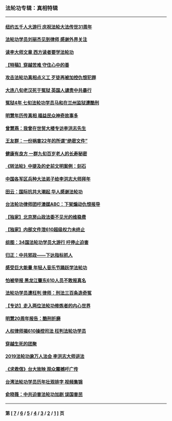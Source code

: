 ### 法轮功专辑：真相特辑
---
#### [纽约五千人大游行 庆祝法轮大法传世31周年](../../pages/nf4389/n13995110.md?06050430) 
#### [法轮功学员刘丽杰见到律师 感谢外界关注](../../pages/nf4389/n13927012.md?06050430) 
#### [读李大师文章 西方读者要学法轮功](../../pages/nf4389/n13925142.md?06050430) 
#### [【特稿】穿越苦难 守住心中的善](../../pages/nf4389/n13784979.md?06050430) 
#### [攻击法轮功真相点义工 歹徒再被加控仇恨犯罪](../../pages/nf4389/n13601019.md?06050430) 
#### [大连八旬老汉死于冤狱 英国人谴责中共暴行](../../pages/nf4389/n13480118.md?06050430) 
#### [冤狱4年 七旬法轮功学员马和在兰州监狱遭酷刑](../../pages/nf4389/n13304688.md?06050430) 
#### [明慧年历传真相 福益民众神奇故事多](../../pages/nf4389/n13294545.md?06050430) 
#### [曾慧燕：我曾在世贸大楼专访李洪志先生](../../pages/nf4389/n12898729.md?06050430) 
#### [王友群：一份祸害22年的所谓“绝密文件”](../../pages/nf4389/n12871750.md?06050430) 
#### [健康有良方 一群九旬百岁老人的长寿秘密](../../pages/nf4389/n12847475.md?06050430) 
#### [《转法轮》中提及的史前文明案例：刻石](../../pages/nf4389/n12758577.md?06050430) 
#### [中国各军区兵种大法弟子给李洪志大师拜年](../../pages/nf4389/n12750047.md?06050430) 
#### [田云：国际抗共大潮起 华人感谢法轮功](../../pages/nf4389/n12357708.md?06050430) 
#### [台法轮功律师团吁澳媒ABC：下架煽动仇恨报导](../../pages/nf4389/n12279917.md?06050430) 
#### [【独家】北京房山政法委不见光的维稳费](../../pages/nf4389/n12031979.md?06050430) 
#### [【独家】内部文件泄610超级权力未终止](../../pages/nf4389/n12023895.md?06050430) 
#### [组图：34国法轮功学员大游行 吁停止迫害](../../pages/nf4389/n11492658.md?06050430) 
#### [归正：中共邪政——下达指标抓人](../../pages/nf4389/n11474770.md?06050430) 
#### [感受巨大能量 年轻人音乐节踊跃学法轮功](../../pages/nf4389/n11441981.md?06050430) 
#### [怕被举报 黑龙江肇东610人员不敢报真名](../../pages/nf4389/n11436499.md?06050430) 
#### [法轮功学员遭枉判 律师：刑法三百条造奇冤](../../pages/nf4389/n11433943.md?06050430) 
#### [【专访】走入两位法轮功修炼者的内心世界](../../pages/nf4389/n11415623.md?06050430) 
#### [明慧20周年报告：酷刑折磨](../../pages/nf4389/n11387954.md?06050430) 
#### [人权律师揭610操控司法 枉判法轮功学员](../../pages/nf4389/n11313370.md?06050430) 
#### [穿越生死的团聚](../../pages/nf4389/n11258922.md?06050430) 
#### [2019法轮功逾万人法会 李洪志大师讲法](../../pages/nf4389/n11265303.md?06050430) 
#### [《求救信》台大放映 观众震撼吁广传](../../pages/nf4389/n10922251.md?06050430) 
#### [台湾法轮功学员历年壮观排字 视频集锦](../../pages/nf4389/n10878789.md?06050430) 
#### [俞晓薇：中共迫害法轮功加剧 误国害民](../../pages/nf4389/n10859260.md?06050430) 

---
#### 第 [ [7](./7.md?06050430) / [6](./6.md?06050430) / [5](./5.md?06050430) / [4](./4.md?06050430) / [3](./3.md?06050430) / [2](./2.md?06050430) / [1](./1.md?06050430) ] 页
